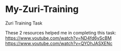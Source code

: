 # My-Zuri-Training
Zuri Training Task

These 2 resources helped me in completing this task:
https://www.youtube.com/watch?v=ND4fd6yScBM
https://www.youtube.com/watch?v=QYOhJASXENc
